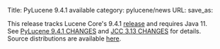 Title: PyLucene 9.4.1 available
category: pylucene/news
URL: 
save_as: 

This release tracks Lucene Core's 9.4.1 <a href="https://lucene.apache.org/core/corenews.html">release</a> and requires Java 11.<br/>
See <a href="https://svn.apache.org/repos/asf/lucene/pylucene/tags/pylucene_9_4_1/CHANGES">PyLucene 9.4.1 CHANGES</a> and <a href="https://svn.apache.org/repos/asf/lucene/pylucene/tags/pylucene_9_4_1/jcc/CHANGES">JCC 3.13 CHANGES</a> for details.<br/>
Source distributions are available <a href="https://www.apache.org/dyn/closer.lua/lucene/pylucene/">here</a>.<br/>
